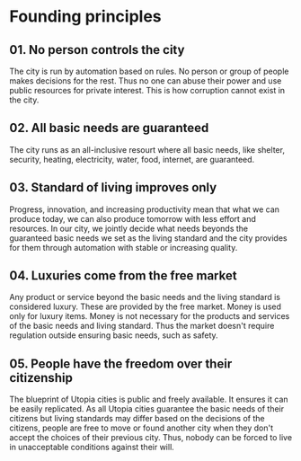 # Founding principles

## 01. No person controls the city

The city is run by automation based on rules. No person or group of people makes decisions for the rest. Thus no one can abuse their power and use public resources for private interest. This is how corruption cannot exist in the city.

## 02. All basic needs are guaranteed

The city runs as an all-inclusive resourt where all basic needs, like shelter, security, heating, electricity, water, food, internet, are guaranteed.

## 03. Standard of living improves only

Progress, innovation, and increasing productivity mean that what we can produce today, we can also produce tomorrow with less effort and resources. In our city, we jointly decide what needs beyonds the guaranteed basic needs we set as the living standard and the city provides for them through automation with stable or increasing quality.

## 04. Luxuries come from the free market

Any product or service beyond the basic needs and the living standard is considered luxury. These are provided by the free market. Money is used only for luxury items. Money is not necessary for the products and services of the basic needs and living standard. Thus the market doesn't require regulation outside ensuring basic needs, such as safety.

## 05. People have the freedom over their citizenship

The blueprint of Utopia cities is public and freely available. It ensures it can be easily replicated. As all Utopia cities guarantee the basic needs of their citizens but living standards may differ based on the decisions of the citizens, people are free to move or found another city when they don't accept the choices of their previous city. Thus, nobody can be forced to live in unacceptable conditions against their will.
